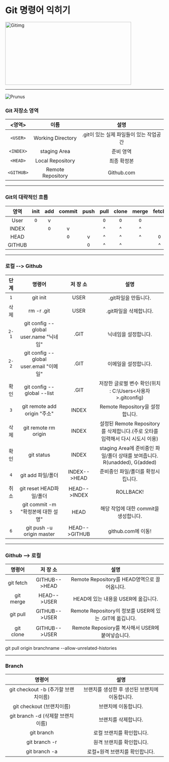 # Git 명령어 익히기
<img width="400" height="200" src="https://miro.medium.com/max/875/1*BCZkmZR1_YzDZy22Vn4uUw.png" alt="Gitimg" title="GIT을 익혀보자">
<hr>

![Prunus](http://www.gstatic.com/webp/gallery/4.jpg)

### Git 저장소 영역
| <영역> | 이름 | 설명 |
|:---:|:---:|:---:|
| `<USER>` | Working Directory | .git이 있는 실제 파일들이 있는 작업공간  |
| `<INDEX>` | staging Area | 준비 영역 |
| `<HEAD>` | Local Repository | 최종 확정본 |
| `<GITHUB>` | Remote Repository | Github.com |

<hr>

### Git의 대략적인 흐름
| 영역   | init | add | commit | push | pull | clone | merge | fetch |
|:---:   |:---: |:---:|:---:   |:---: |:---: |:---:  |:---:  |:---:  |
| User   |  `O` |  v  |        |      |  `O` |  `O`  |  `O`  |       |
| INDEX  |      | `O` |    v   |      |   ^  |   ^   |   ^   |       |
| HEAD   |      |     |   `O`  |   v  |   ^  |   ^   |   ^   |  `O`  |
| GITHUB |      |     |        |  `O` |   ^  |   ^   |       |   ^   |

<hr>

### 로컬 --> Github
| 단    계 | 명령어 | 저  장  소 | 설명 |
|:---:|:---:|:---:|:---:|
| `1` | git init | USER | .git파일을 만듭니다. |
| 삭제 | rm -r .git | USER | .git파일을 삭제합니다. |
| `2-1` | git config --global user.name "닉네임" | .GIT | 닉네임을 설정합니다. |
| `2-2` | git config --global user.email "이메일" | .GIT | 이메일을 설정합니다. |
| 확인 | git config --global --list | .GIT | 저장한 글로벌 변수 확인(위치 : C:\Users\<사용자>\.gitconfig) |
| `3` | git remote add origin "주소" | INDEX | Remote Repository을 설정합니다. |
| 삭제 | git remote rm origin | INDEX | 설정된 Remote Repository를 삭제합니다.(주로 오타를 입력해서 다시 시도시 이용) |
| 확인 | git status | INDEX | staging Area에 준비중인 파일/폴더 상태를 보여줍니다. R(unadded), G(added) |
| `4` | git add 파일/폴더 | INDEX-->HEAD | 준비중인 파일/폴더를 확정시킵니다. |
| 취소 | git reset HEAD파일/폴더 | HEAD-->INDEX | ROLLBACK! |
| `5` | git commit -m "확정본에 대한 설명" | HEAD | 해당 작업에 대한 commit을 생성합니다. |
| `6` | git push -u origin master | HEAD-->GITHUB | github.com에 이동! |

<hr>

### Github --> 로컬
| 명령어 | 저  장  소 | 설명 |
|:---:|:---:|:---:|
| git fetch | GITHUB-->HEAD | Remote Repository를 HEAD영역으로 끌어옵니다. |
| git merge | HEAD-->USER | HEAD에 있는 내용을 USER에 옮깁니다. |
| git pull | GITHUB-->USER | Remote Repository의 정보를 USER에 있는 .GIT에 옮깁니다. |
| git clone | GITHUB-->USER | Remote Reposiory를 복사해서 USER에 붙여넣습니다. |

git pull origin branchname --allow-unrelated-histories

<hr>

### Branch
| 명령어 | 설명 |
|:---:|:---:|
| git checkout -b (추가할 브랜치이름) | 브랜치를 생성한 후 생선된 브랜치에 이동합니다. |
| git checkout (브랜치이름) | 브랜치에 이동합니다. |
| git branch -d (삭제할 브랜치이름) | 브랜치를 삭제합니다. |
| git branch | 로컬 브랜치를 확인합니다. |
| git branch -r | 원격 브랜치를 확인합니다. |
| git branch -a | 로컬+원격 브랜치를 확인합니다. |
